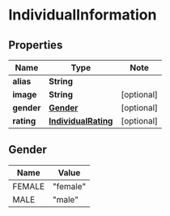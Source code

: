 # IndividualInformation

## Properties

Name | Type | Note
---- | ---- | ----
**alias** | **String** | 
**image** | **String** | [optional] 
**gender** | [**Gender**](#Gender) | [optional] 
**rating** | [**IndividualRating**](IndividualRating.md) | [optional] 

## Gender

Name | Value
---- | -----
FEMALE | "female"
MALE | "male"

